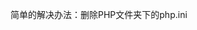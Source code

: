 <!--
author: qingliangcn
date: 2009-08-05
title: xampp下 Pear安装出错Call to undefined method PEAR_Error::set()
tags: 
category: PHP基础应用
status: publish
summary: 简单的解决办法：删除PHP文件夹下的php.ini
-->

<p>简单的解决办法：删除PHP文件夹下的php.ini</p>